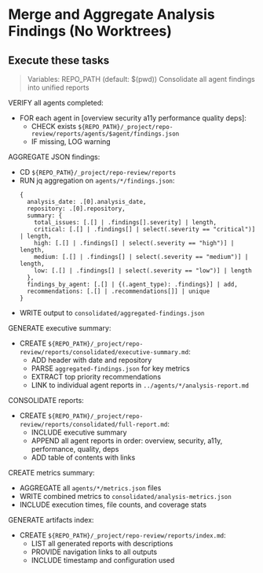 # Merge and Aggregate Analysis Findings (No Worktrees)
## Execute these tasks

> Variables: REPO_PATH (default: $(pwd))
> Consolidate all agent findings into unified reports

VERIFY all agents completed:
- FOR each agent in [overview security a11y performance quality deps]:
  - CHECK exists `${REPO_PATH}/_project/repo-review/reports/agents/$agent/findings.json`
  - IF missing, LOG warning

AGGREGATE JSON findings:
- CD `${REPO_PATH}/_project/repo-review/reports`
- RUN jq aggregation on `agents/*/findings.json`:
  ```jq
  {
    analysis_date: .[0].analysis_date,
    repository: .[0].repository,
    summary: {
      total_issues: [.[] | .findings[].severity] | length,
      critical: [.[] | .findings[] | select(.severity == "critical")] | length,
      high: [.[] | .findings[] | select(.severity == "high")] | length,
      medium: [.[] | .findings[] | select(.severity == "medium")] | length,
      low: [.[] | .findings[] | select(.severity == "low")] | length
    },
    findings_by_agent: [.[] | {(.agent_type): .findings}] | add,
    recommendations: [.[] | .recommendations[]] | unique
  }
  ```
- WRITE output to `consolidated/aggregated-findings.json`

GENERATE executive summary:
- CREATE `${REPO_PATH}/_project/repo-review/reports/consolidated/executive-summary.md`:
  - ADD header with date and repository
  - PARSE `aggregated-findings.json` for key metrics
  - EXTRACT top priority recommendations
  - LINK to individual agent reports in `../agents/*/analysis-report.md`

CONSOLIDATE reports:
- CREATE `${REPO_PATH}/_project/repo-review/reports/consolidated/full-report.md`:
  - INCLUDE executive summary
  - APPEND all agent reports in order: overview, security, a11y, performance, quality, deps
  - ADD table of contents with links

CREATE metrics summary:
- AGGREGATE all `agents/*/metrics.json` files
- WRITE combined metrics to `consolidated/analysis-metrics.json`
- INCLUDE execution times, file counts, and coverage stats

GENERATE artifacts index:
- CREATE `${REPO_PATH}/_project/repo-review/reports/index.md`:
  - LIST all generated reports with descriptions
  - PROVIDE navigation links to all outputs
  - INCLUDE timestamp and configuration used
